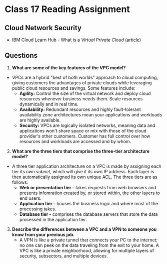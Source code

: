 # Class 17 Reading Assignment

## Cloud Network Security

- IBM Cloud Learn Hub - What is a _Virtual Private Cloud_ ([article](https://www.ibm.com/cloud/learn/vpc))

## Questions

1. **What are some of the key features of the VPC model?**

- VPCs are a hybrid "best of both worlds" approach to cloud computing, giving customers the advantages of private clouds while leveraging public cloud resources and savings. Some features include:
  - **Agility:** Control the size of the virtual network and deploy cloud resources whenever business needs them. Scale resources dynamically and in real time.
  - **Availability:** Redundant resources and highly fault-tolerant availability zone architectures mean your applications and workloads are highly available.
  - **Security:** VPCs are logically isolated networks, meaning data and applications won't share space or mix with those of the cloud provider's other customers. Customer has full control over how resources and workloads are accessed and by whom.

2. **What are the three tiers that comprise the three-tier architecture model?**

- A three tier application architecture on a VPC is made by assigning each tier its own _subnet_, which will give it its own IP address. Each layer is then automatically assigned its own unique ACL. The three tiers are as follows:
  - **Web or presentation tier -** takes requests from web browsers and presents infomration created by, or stored within, the other layers to end users.
  - **Application tier -** houses the business logic and where most of the processing takes.
  - **Database tier -** comprises the database servers that store the data processed in the application tier.

3. **Describe the differences between a VPC and a VPN to someone you know from your previous job.**
    - A VPN is like a private tunnel that connects your PC to the internet; no one can peek on the data traveling from the exit to your home. A VPC is like a private neighborhood, allowing for multiple layers of security, subsectors, and multiple devices.